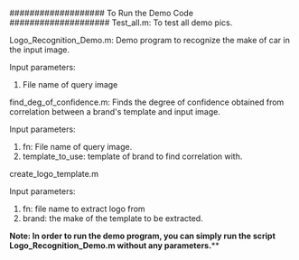 ################### To Run the Demo Code ####################
Test_all.m:
To test all demo pics.


Logo_Recognition_Demo.m:
Demo program to recognize the make of car in the input image. 

Input parameters:
1. File name of query image


find_deg_of_confidence.m:
Finds the degree of confidence obtained from correlation between a brand's template and input image.

Input parameters:
1. fn: File name of query image.
2. template_to_use: template of brand to find correlation with.


create_logo_template.m

Input parameters:
1. fn: file name to extract logo from
2. brand: the make of the template to be extracted.

******Note: In order to run the demo program, you can simply run the script Logo_Recognition_Demo.m without any parameters.********
